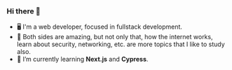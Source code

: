### Hi there 👋
- 🖥️ I'm a web developer, focused in fullstack development. 
- 📘 Both sides are amazing, but not only that, how the internet works, learn about security, networking, etc. are more topics that I like to study also.
- 🌱 I’m currently learning **Next.js** and **Cypress**.

<!--
**EliasPereyra/EliasPereyra** is a ✨ _special_ ✨ repository because its `README.md` (this file) appears on your GitHub profile.

Here are some ideas to get you started:

- 🔭 I’m currently working on ...

- 👯 I’m looking to collaborate on ...
- 🤔 I’m looking for help with ...
- 💬 Ask me about ...
- 📫 How to reach me: ...
- 😄 Pronouns: ...
- ⚡ Fun fact: ...
-->
